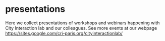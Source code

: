 # presentations
Here we collect presentations of workshops and webinars happening with City Interaction lab and our colleagues.
See more events at our webpage 
https://sites.google.com/cri-paris.org/cityinteractionlab/
